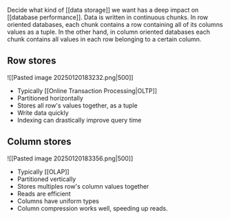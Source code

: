 Decide what kind of [[data storage]] we want has a deep impact on [[database performance]]. Data is written in continuous chunks. In row oriented databases, each chunk contains a row containing all of its columns values as a tuple. In the other hand, in column oriented databases each chunk contains all values in each row belonging to a certain column. 

## Row stores


![[Pasted image 20250120183232.png|500]]
+ Typically [[Online Transaction Processing|OLTP]]
+ Partitioned horizontally
+ Stores all row's values together, as a tuple
+ Write data quickly 
+ Indexing can drastically improve query time
## Column stores

![[Pasted image 20250120183356.png|500]]

+ Typically [[OLAP]]
+ Partitioned vertically 
+ Stores multiples row's column values together 
+ Reads are efficient
+ Columns have uniform types
+ Column compression works well, speeding up reads.